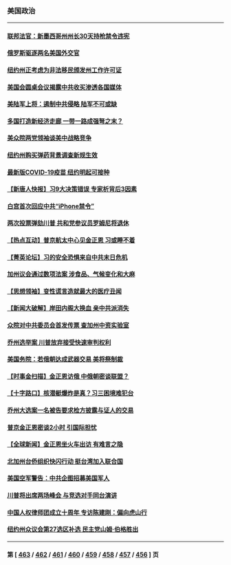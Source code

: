 ### 美国政治
---
#### [联邦法官：新墨西哥州州长30天持枪禁令违宪](../../pages/ncid1078159/n14073865.md) 
#### [俄罗斯驱逐两名美国外交官](../../pages/ncid1078159/n14073876.md) 
#### [纽约州正考虑为非法移民颁发州工作许可证](../../pages/ncid1078159/n14073858.md) 
#### [美国会圆桌会议揭露中共收买渗透各国媒体](../../pages/ncid1078159/n14073807.md) 
#### [美陆军上将：遏制中共侵略 陆军不可或缺](../../pages/ncid1078159/n14073588.md) 
#### [多国打造新经济走廊 一带一路成强弩之末？](../../pages/ncid1078159/n14073569.md) 
#### [美众院两党领袖谈美中战略竞争](../../pages/ncid1078159/n14073391.md) 
#### [纽约州购买弹药背景调查新规生效](../../pages/ncid1078159/n14073510.md) 
#### [最新版COVID-19疫苗 纽约明起可接种](../../pages/ncid1078159/n14073484.md) 
#### [【新唐人快报】习9大决策错误 专家析背后3因素](../../pages/ncid1078159/n14073363.md) 
#### [白宫首次回应中共“iPhone禁令”](../../pages/ncid1078159/n14073399.md) 
#### [两次投票弹劾川普 共和党参议员罗姆尼将退休](../../pages/ncid1078159/n14073367.md) 
#### [【热点互动】普京航太中心见金正恩 习或睡不着](../../pages/ncid1078159/n14073309.md) 
#### [【菁英论坛】习的安全恐惧来自中共末日危机](../../pages/ncid1078159/n14073261.md) 
#### [加州议会通过数项法案 涉食品、气候变化和大麻](../../pages/ncid1078159/n14073299.md) 
#### [【思想领袖】变性谎言造就最大的医疗丑闻](../../pages/ncid1078159/n14054176.md) 
#### [【新闻大破解】岸田内阁大换血 亲中共派消失](../../pages/ncid1078159/n14073125.md) 
#### [众院对中共委员会首发传票 查加州中资实验室](../../pages/ncid1078159/n14073198.md) 
#### [乔州选举案 川普放弃接受快速审判权利](../../pages/ncid1078159/n14073235.md) 
#### [美国务院：若俄朝达成武器交易 美将祭制裁](../../pages/ncid1078159/n14073200.md) 
#### [【时事金扫描】金正恩访俄 中俄朝密谈联盟？](../../pages/ncid1078159/n14073072.md) 
#### [【十字路口】核潜艇爆炸是真？习三困境难犯台](../../pages/ncid1078159/n14073070.md) 
#### [乔州大选案一名被告要求检方披露与证人的交易](../../pages/ncid1078159/n14073123.md) 
#### [普京金正恩密谈2小时 引国际担忧](../../pages/ncid1078159/n14072911.md) 
#### [【全球新闻】金正恩坐火车出访 有难言之隐](../../pages/ncid1078159/n14072752.md) 
#### [北加州台侨组织快闪行动 挺台湾加入联合国](../../pages/ncid1078159/n14072777.md) 
#### [美国空军警告：中共企图招募美国军人](../../pages/ncid1078159/n14072775.md) 
#### [川普将出席两场峰会 与竞选对手同台演讲](../../pages/ncid1078159/n14072550.md) 
#### [中国人权律师团成立十周年 专访陈建刚：偏向虎山行](../../pages/ncid1078159/n14072642.md) 
#### [纽约州众议会第27选区补选 民主党山姆‧伯格胜出](../../pages/ncid1078159/n14072629.md) 

---
#### 第 [ [463](./463.md) / [462](./462.md) / [461](./461.md) / [460](./460.md) / [459](./459.md) / [458](./458.md) / [457](./457.md) / [456](./456.md) ] 页
